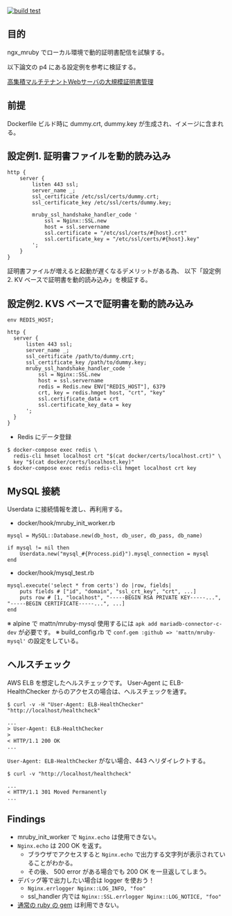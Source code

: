 [![build test](https://github.com/kenzo0107/ngx_mruby-ssl-dynamic-delivery/actions/workflows/build_test.yml/badge.svg)](https://github.com/kenzo0107/ngx_mruby-ssl-dynamic-delivery/actions/workflows/build_test.yml)

## 目的
ngx_mruby でローカル環境で動的証明書配信を試験する。

以下論文の p4 にある設定例を参考に検証する。

[高集積マルチテナントWebサーバの大規模証明書管理](https://rand.pepabo.com/papers/iot37-proceeding-matsumotory.pdf)


## 前提

Dockerfile ビルド時に dummy.crt, dummy.key が生成され、イメージに含まれる。

## 設定例1. 証明書ファイルを動的読み込み

```
http {
    server {
        listen 443 ssl;
        server_name _;
        ssl_certificate /etc/ssl/certs/dummy.crt;
        ssl_certificate_key /etc/ssl/certs/dummy.key;

        mruby_ssl_handshake_handler_code '
            ssl = Nginx::SSL.new
            host = ssl.servername
            ssl.certificate = "/etc/ssl/certs/#{host}.crt"
            ssl.certificate_key = "/etc/ssl/certs/#{host}.key"
        ';
    }
}
```

証明書ファイルが増えると起動が遅くなるデメリットがある為、
以下「設定例2. KV ベースで証明書を動的読み込み」を検証する。

## 設定例2. KVS ベースで証明書を動的読み込み

```
env REDIS_HOST;

http {
  server {
      listen 443 ssl;
      server_name _;
      ssl_certificate /path/to/dummy.crt;
      ssl_certificate_key /path/to/dummy.key;
      mruby_ssl_handshake_handler_code '
          ssl = Nginx::SSL.new
          host = ssl.servername
          redis = Redis.new ENV["REDIS_HOST"], 6379
          crt, key = redis.hmget host, "crt", "key"
          ssl.certificate_data = crt
          ssl.certificate_key_data = key
      ';
  }
}
```

* Redis にデータ登録

```
$ docker-compose exec redis \
  redis-cli hmset localhost crt "$(cat docker/certs/localhost.crt)" \
  key "$(cat docker/certs/localhost.key)"
$ docker-compose exec redis redis-cli hmget localhost crt key
```

## MySQL 接続

Userdata に接続情報を渡し、再利用する。

* docker/hook/mruby_init_worker.rb

```
mysql = MySQL::Database.new(db_host, db_user, db_pass, db_name)

if mysql != nil then
	Userdata.new("mysql_#{Process.pid}").mysql_connection = mysql
end
```

* docker/hook/mysql_test.rb

```
mysql.execute('select * from certs') do |row, fields|
    puts fields # ["id", "domain", "ssl_crt_key", "crt", ...]
    puts row # [1, "localhost", "-----BEGIN RSA PRIVATE KEY-----...", "-----BEGIN CERTIFICATE-----...", ...]
end
```

※ alpine で mattn/mruby-mysql 使用するには `apk add mariadb-connector-c-dev` が必要です。
※ build_config.rb で `conf.gem :github => 'mattn/mruby-mysql'` の設定をしている。

## ヘルスチェック

AWS ELB を想定したヘルスチェックです。
User-Agent に ELB-HealthChecker からのアクセスの場合は、ヘルスチェックを通す。

```console
$ curl -v -H "User-Agent: ELB-HealthChecker" "http://localhost/healthcheck"

...
> User-Agent: ELB-HealthChecker
>
< HTTP/1.1 200 OK
...
```

`User-Agent: ELB-HealthChecker` がない場合、443 へリダイレクトする。

```console
$ curl -v "http://localhost/healthcheck"

...
< HTTP/1.1 301 Moved Permanently
...
```

## Findings

* mruby_init_worker で `Nginx.echo` は使用できない。
* `Nginx.echo` は 200 OK を返す。
  * ブラウザでアクセスすると `Nginx.echo` で出力する文字列が表示されていることがわかる。
  * その後、 500 error がある場合でも 200 OK を一旦返してしまう。
* デバッグ等で出力したい場合は logger を使おう！
  - `Nginx.errlogger Nginx::LOG_INFO, "foo"`
  - ssl_handler 内では `Nginx::SSL.errlogger Nginx::LOG_NOTICE, "foo"`
* [通常の ruby の gem](rubygems.org) は利用できない。
